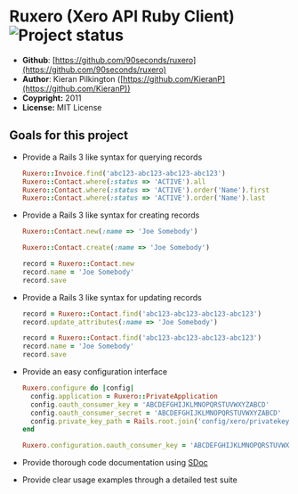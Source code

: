 # Ruxero (Xero API Ruby Client) ![Project status](http://stillmaintained.com/90seconds/xeroizer.png)

* **Github**: [https://github.com/90seconds/ruxero](https://github.com/90seconds/ruxero)
* **Author**: Kieran Pilkington ([https://github.com/KieranP](https://github.com/KieranP))
* **Coypright:** 2011
* **License:** MIT License

## Goals for this project

* Provide a Rails 3 like syntax for querying records

    ``` ruby
    Ruxero::Invoice.find('abc123-abc123-abc123-abc123')
    Ruxero::Contact.where(:status => 'ACTIVE').all
    Ruxero::Contact.where(:status => 'ACTIVE').order('Name').first
    Ruxero::Contact.where(:status => 'ACTIVE').order('Name').last
    ```

* Provide a Rails 3 like syntax for creating records

    ``` ruby
    Ruxero::Contact.new(:name => 'Joe Somebody')

    Ruxero::Contact.create(:name => 'Joe Somebody')

    record = Ruxero::Contact.new
    record.name = 'Joe Somebody'
    record.save
    ```

* Provide a Rails 3 like syntax for updating records

    ``` ruby
    record = Ruxero::Contact.find('abc123-abc123-abc123-abc123')
    record.update_attributes(:name => 'Joe Somebody')

    record = Ruxero::Contact.find('abc123-abc123-abc123-abc123')
    record.name = 'Joe Somebody'
    record.save
    ```

* Provide an easy configuration interface

    ``` ruby
    Ruxero.configure do |config|
      config.application = Ruxero::PrivateApplication
      config.oauth_consumer_key = 'ABCDEFGHIJKLMNOPQRSTUVWXYZABCD'
      config.oauth_consumer_secret = 'ABCDEFGHIJKLMNOPQRSTUVWXYZABCD'
      config.private_key_path = Rails.root.join('config/xero/privatekey.pem')
    end

    Ruxero.configuration.oauth_consumer_key = 'ABCDEFGHIJKLMNOPQRSTUVWXYZABCD'
    ```

* Provide thorough code documentation using [SDoc](https://github.com/voloko/sdoc)

* Provide clear usage examples through a detailed test suite
